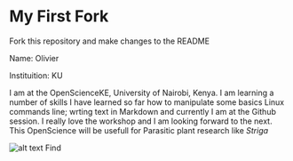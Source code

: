 # My First Fork
Fork this repository and make changes to the README

Name: Olivier

Instituition: KU

I am at the OpenScienceKE, University of Nairobi, Kenya. I am learning a number of skills
I have learned so far how to manipulate some basics Linux commands line; wrting text in Markdown and currently I am at the Github session.
I really love the workshop and I am looking forward to the next.
This OpenScience will be usefull for Parasitic plant research like _Striga_

![alt text](https://camo.githubusercontent.com/b86f6d41fffe16e7dcaed2ec67e11bc0e02ba240/68747470733a2f2f73636f6e74656e742e666e626f382d312e666e612e666263646e2e6e65742f762f7433312e302d382f32363234303830315f313939313530313330343435373231385f343233363633383036363136393333373432355f6f2e6a70673f5f6e635f6361743d30266f683d6162626430386533653264663536623634343964316235366233303332303163266f653d3542463846324545 "Olivier Dayou")
Find 

